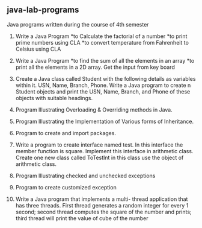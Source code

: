 ## java-lab-programs
Java programs written during the course of 4th semester

1. Write a Java Program
  *to Calculate the factorial of a number
  *to print prime numbers using CLA
  *to convert temperature from Fahrenheit to Celsius using CLA
  
2. Write a Java Program
  *to find the sum of all the elements in an array
  *to print all the elements in a 2D array. Get the input from key board
  
3. Create a Java class called Student with the following details as variables within it. USN,
Name, Branch, Phone. Write a Java program to create n Student objects and print the USN,
Name, Branch, and Phone of these objects with suitable headings.

4. Program Illustrating Overloading & Overriding methods in Java.

5. Program Illustrating the Implementation of Various forms of Inheritance.

6. Program to create and import packages.

7. Write a program to create interface named test. In this interface the member function is
square. Implement this interface in arithmetic class. Create one new class called ToTestInt in
this class use the object of arithmetic class.

8. Program Illustrating checked and unchecked exceptions

9. Program to create customized exception

10. Write a Java program that implements a multi- thread application that has three threads. First
thread generates a random integer for every 1 second; second thread computes the square of
the number and prints; third thread will print the value of cube of the number
